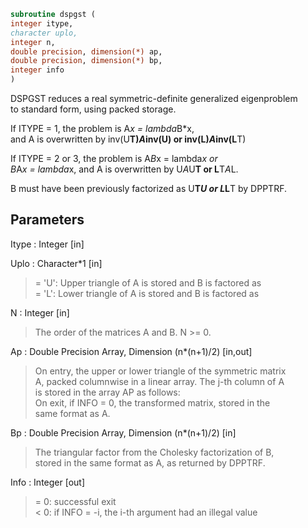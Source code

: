 ```fortran  
subroutine dspgst (  
integer itype,  
character uplo,  
integer n,  
double precision, dimension(*) ap,  
double precision, dimension(*) bp,  
integer info  
)  
```  
  
DSPGST reduces a real symmetric-definite generalized eigenproblem  
to standard form, using packed storage.  
  
If ITYPE = 1, the problem is A*x = lambda*B*x,  
and A is overwritten by inv(U**T)*A*inv(U) or inv(L)*A*inv(L**T)  
  
If ITYPE = 2 or 3, the problem is A*B*x = lambda*x or  
B*A*x = lambda*x, and A is overwritten by U*A*U**T or L**T*A*L.  
  
B must have been previously factorized as U**T*U or L*L**T by DPPTRF.  
  
## Parameters  
Itype : Integer [in]  
  
Uplo : Character*1 [in]  
> = 'U':  Upper triangle of A is stored and B is factored as  
> = 'L':  Lower triangle of A is stored and B is factored as  
  
N : Integer [in]  
> The order of the matrices A and B.  N >= 0.  
  
Ap : Double Precision Array, Dimension (n*(n+1)/2) [in,out]  
> On entry, the upper or lower triangle of the symmetric matrix  
> A, packed columnwise in a linear array.  The j-th column of A  
> is stored in the array AP as follows:  
> On exit, if INFO = 0, the transformed matrix, stored in the  
> same format as A.  
  
Bp : Double Precision Array, Dimension (n*(n+1)/2) [in]  
> The triangular factor from the Cholesky factorization of B,  
> stored in the same format as A, as returned by DPPTRF.  
  
Info : Integer [out]  
> = 0:  successful exit  
> < 0:  if INFO = -i, the i-th argument had an illegal value  
  
